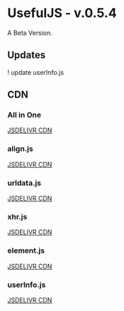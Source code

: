 # UsefulJS - v.0.5.4
A Beta Version.
## Updates
! update userInfo.js

## CDN
### All in One
[JSDELIVR CDN](
https://cdn.jsdelivr.net/combine/gh/Merret/UsefulJS@0.5/js/align.min.js,gh/Merret/UsefulJS@0.5/js/element.min.js,gh/Merret/UsefulJS@0.5.2/js/xhr.min.js,gh/Merret/UsefulJS@0.5/js/urldata.min.js,gh/Merret/UsefulJS@0.5.4/js/userInfo.min.js)
### align.js
[JSDELIVR CDN](https://cdn.jsdelivr.net/gh/Merret/UsefulJS@0.5.4/js/align.min.js)
### urldata.js
[JSDELIVR CDN](https://cdn.jsdelivr.net/gh/Merret/UsefulJS@0.5.4/js/urldata.min.js)
### xhr.js
[JSDELIVR CDN](https://cdn.jsdelivr.net/gh/Merret/UsefulJS@0.5.4/js/xhr.min.js)
### element.js
[JSDELIVR CDN](https://cdn.jsdelivr.net/gh/Merret/UsefulJS@0.5.4/js/element.min.js)
### userInfo.js
[JSDELIVR CDN](https://cdn.jsdelivr.net/gh/Merret/UsefulJS@0.5.4/js/userInfo.min.js)
